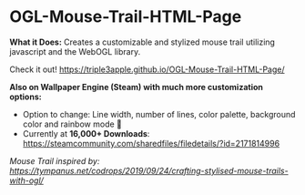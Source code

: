 # OGL-Mouse-Trail-HTML-Page
**What it Does:** Creates a customizable and stylized mouse trail utilizing javascript and the WebOGL library.

Check it out!
https://triple3apple.github.io/OGL-Mouse-Trail-HTML-Page/

**Also on Wallpaper Engine (Steam) with much more customization options:**
- Option to change: Line width, number of lines, color palette, background color and rainbow mode :rainbow:
- Currently at **16,000+ Downloads**:
https://steamcommunity.com/sharedfiles/filedetails/?id=2171814996

*Mouse Trail inspired by: https://tympanus.net/codrops/2019/09/24/crafting-stylised-mouse-trails-with-ogl/*
